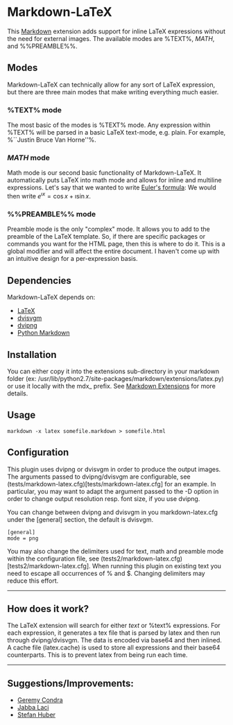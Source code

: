 # Markdown-LaTeX
This [Markdown](https://pypi.python.org/pypi/Markdown) extension adds support for inline LaTeX expressions without the need for external images.
The available modes are %TEXT%, $MATH$, and %%PREAMBLE%%.

## Modes
Markdown-LaTeX can technically allow for any sort of LaTeX expression, but there are three main modes that make writing everything much easier.

### %TEXT% mode
The most basic of the modes is %TEXT% mode. Any expression within %TEXT% will be parsed in a basic LaTeX text-mode, e.g. plain. For example, %``Justin Bruce Van Horne''%.

### $MATH$ mode
Math mode is our second basic functionality of Markdown-LaTeX. It automatically puts LaTeX into math mode and allows for inline and multiline expressions. Let's say that we wanted to write [Euler's formula](http://en.wikipedia.org/wiki/Euler's_formula): We would then write $e^{\imath x} = \cos{x} + \imath\sin{x}$.

### %%PREAMBLE%% mode
Preamble mode is the only "complex" mode. It allows you to add to the preamble of the LaTeX template. So, if there are specific packages or commands you want for the HTML page, then this is where to do it. This is a global modifier and will affect the entire document. I haven't come up with an intuitive design for a per-expression basis.

## Dependencies
Markdown-LaTeX depends on:

- [LaTeX](http://www.latex-project.org/)
- [dvisvgm](https://github.com/mgieseki/dvisvgm)
- [dvipng](http://sourceforge.net/projects/dvipng/)
- [Python Markdown](http://www.freewisdom.org/projects/python-markdown/)

## Installation
You can either copy it into the extensions sub-directory in your markdown folder (ex: /usr/lib/python2.7/site-packages/markdown/extensions/latex.py) or use it locally with the mdx_ prefix. See [Markdown Extensions](http://www.freewisdom.org/projects/python-markdown/Writing_Extensions) for more details.

## Usage
    markdown -x latex somefile.markdown > somefile.html

## Configuration

This plugin uses dvipng or dvisvgm in order to produce the output images. The arguments
passed to dvipng/dvisvgm are configurable, see (tests/markdown-latex.cfg)[tests/markdown-latex.cfg] for an example.
In particular, you may want to adapt the argument passed to the -D option in
order to change output resolution resp. font size, if you use dvipng.

You can change between dvipng and dvisvgm in you markdown-latex.cfg under the [general] section, the default is dvisvgm.
```
[general]
mode = png
```

You may also change the delimiters used for text, math and preamble mode within
the configuration file, see (tests2/markdown-latex.cfg)[tests2/markdown-latex.cfg]. When running this plugin
on existing text you need to escape all occurrences of % and $. Changing
delimiters may reduce this effort.




----

## How does it work?
The LaTeX extension will search for either $text$ or %text% expressions. For each expression, it generates a tex file that is parsed by latex and then run through dvipng/dvisvgm. The data is encoded via base64 and then inlined.  A cache file (latex.cache) is used to store all expressions and their base64 counterparts. This is to prevent latex from being run each time.

----

## Suggestions/Improvements:
- [Geremy Condra](https://github.com/debatem1)
- [Jabba Laci](https://github.com/jabbalaci)
- [Stefan Huber](https://github.com/shuber2)
